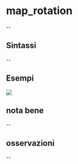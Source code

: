 # map_rotation

--

## Sintassi

--

## Esempi

![](/img/variabili/map_rotation/map_rotation1.png)

## nota bene

--

## osservazioni

--